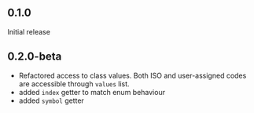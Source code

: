 ## 0.1.0
Initial release

## 0.2.0-beta
- Refactored access to class values. Both ISO and user-assigned codes are 
accessible through `values` list.
- added `index` getter to match enum behaviour
- added `symbol`  getter

